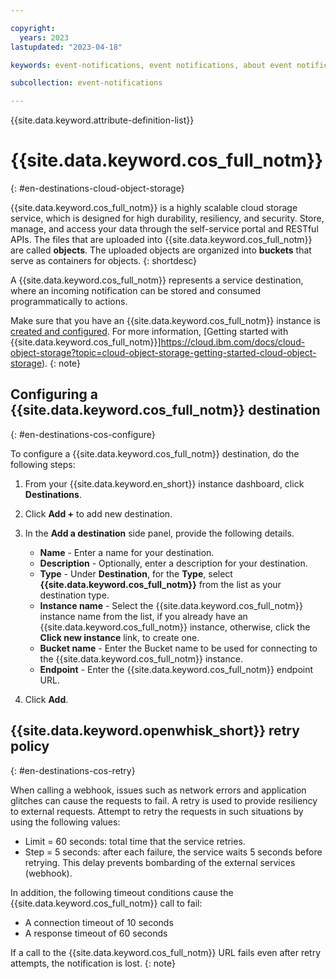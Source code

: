 ```yaml
---

copyright:
  years: 2023
lastupdated: "2023-04-18"

keywords: event-notifications, event notifications, about event notifications, destinations, IBM Cloud Object Storage, cloud object storage, object storage

subcollection: event-notifications

---
```


{{site.data.keyword.attribute-definition-list}}

# {{site.data.keyword.cos_full_notm}}
{: #en-destinations-cloud-object-storage}

{{site.data.keyword.cos_full_notm}} is a highly scalable cloud storage service, which is designed for high durability, resiliency, and security. Store, manage, and access your data through the self-service portal and RESTful APIs. The files that are uploaded into {{site.data.keyword.cos_full_notm}} are called **objects**. The uploaded objects are organized into **buckets** that serve as containers for objects.
{: shortdesc}

A {{site.data.keyword.cos_full_notm}} represents a service destination, where an incoming notification can be stored and consumed programmatically to actions.

Make sure that you have an {{site.data.keyword.cos_full_notm}} instance is [created and configured](https://cloud.ibm.com/objectstorage/create). For more information, [Getting started with {{site.data.keyword.cos_full_notm}}]https://cloud.ibm.com/docs/cloud-object-storage?topic=cloud-object-storage-getting-started-cloud-object-storage).
{: note}

## Configuring a {{site.data.keyword.cos_full_notm}} destination
{: #en-destinations-cos-configure}

To configure a {{site.data.keyword.cos_full_notm}} destination, do the following steps:

1. From your {{site.data.keyword.en_short}} instance dashboard, click **Destinations**.

1. Click **Add +** to add new destination.

1. In the **Add a destination** side panel, provide the following details.

   - **Name** - Enter a name for your destination.
   - **Description** - Optionally, enter a description for your destination.
   - **Type** - Under **Destination**, for the **Type**, select **{{site.data.keyword.cos_full_notm}}** from the list as your destination type.
   - **Instance name** - Select the {{site.data.keyword.cos_full_notm}} instance name from the list, if you already have an {{site.data.keyword.cos_full_notm}} instance, otherwise, click the **Click new instance** link, to create one.
   - **Bucket name** - Enter the Bucket name to be used for connecting to the {{site.data.keyword.cos_full_notm}} instance.
   - **Endpoint** - Enter the {{site.data.keyword.cos_full_notm}} endpoint URL.

1. Click **Add**.

## {{site.data.keyword.openwhisk_short}} retry policy
{: #en-destinations-cos-retry}

When calling a webhook, issues such as network errors and application glitches can cause the requests to fail. A retry is used to provide resiliency to external requests. Attempt to retry the requests in such situations by using the following values:

- Limit = 60 seconds: total time that the service retries.
- Step = 5 seconds: after each failure, the service waits 5 seconds before retrying. This delay prevents bombarding of the external services (webhook).

In addition, the following timeout conditions cause the {{site.data.keyword.cos_full_notm}} call to fail:

- A connection timeout of 10 seconds
- A response timeout of 60 seconds

If a call to the {{site.data.keyword.cos_full_notm}} URL fails even after retry attempts, the notification is lost.
{: note}
